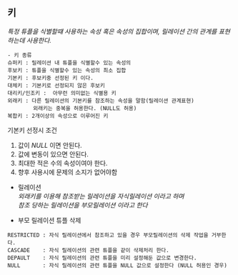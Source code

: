 ## 키  
  
_특정 튜플을 식별할떄 사용하는 속성 혹은 속성의 집합이며, 릴레이션 간의 관계를 표현하는데 사용한다._   
  
```
- 키 종류
슈퍼키 : 릴레이션 내 튜플을 식별할수 있는 속성의   
후보키 : 튜플을 식별할수 있는 속성의 최소 집합  
기본키 : 후보키중 선정된 키 이다.  
대체키 : 기본키로 선정되지 않은 후보키  
대리키/인조키 :  아무런 의미없는 식별용 키  
외래키 : 다른 릴레이션의 기본키를 참조하는 속성을 말함(릴레이션 관계표현)  
        외래키는 중복을 허용한다. (NULL도 허용)
복합키 : 2개이상의 속성으로 이루어진 키  
```  

기본키 선정시 조건
  1. 값이 *NULL* 이면 안된다.
  2. 값에 변동이 있으면 안된다.
  3. 최대한 적은 수의 속성이여야 한다.  
  4. 향후 사용시에 문제의 소지가 없어야함
  
  
- 릴레이션    
  _외래키를 이용해 참조받는 릴레이션을 자식릴레이션 이라고 하며  
  참조 당하는 릴레이션을 부모릴레이션 이라고 한다_

  
- 부모 릴레이션 튜플 삭제
```
RESTRICTED : 자식 릴레이션에서 참조하고 있을 경우 부모릴레이션의 삭제 작업을 거부한다.
CASCADE    : 자식 릴레이션의 관련 튜플을 같이 삭제처리 한다.
DEPAULT    : 자식 릴레이션의 관련 튜플을 미리 설정해둔 값으로 변경한다.
NULL       : 자식 릴레이션의 관련 튜플을 NULL 값으로 설정한다 (NULL 허용인 경우)
```
